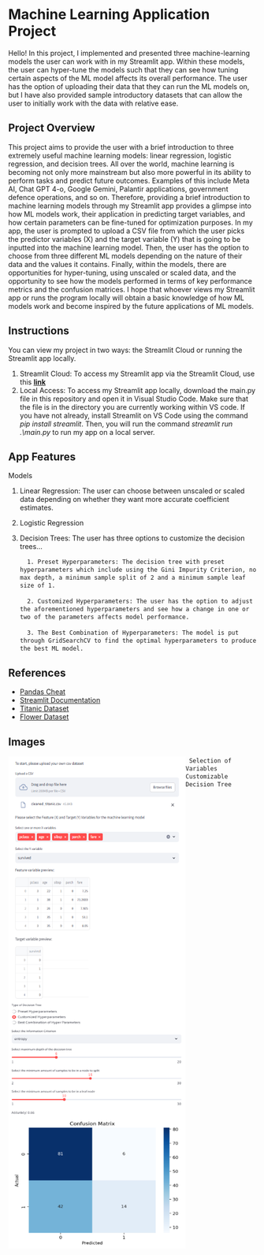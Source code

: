 # Machine Learning Application Project
Hello! In this project, I implemented and presented three machine-learning models the user can work with in my Streamlit app. Within these models, the user can hyper-tune the models such that they can see how tuning certain aspects of the ML model affects its overall performance. The user has the option of uploading their data that they can run the ML models on, but I have also provided sample introductory datasets that can allow the user to initially work with the data with relative ease. 

## Project Overview
This project aims to provide the user with a brief introduction to three extremely useful machine learning models: linear regression, logistic regression, and decision trees. All over the world, machine learning is becoming not only more mainstream but also more powerful in its ability to perform tasks and predict future outcomes. Examples of this include Meta AI, Chat GPT 4-o, Google Gemini, Palantir applications, government defence operations, and so on. Therefore, providing a brief introduction to machine learning models through my Streamlit app provides a glimpse into how ML models work, their application in predicting target variables, and how certain parameters can be fine-tuned for optimization purposes. In my app, the user is prompted to upload a CSV file from which the user picks the predictor variables (X) and the target variable (Y) that is going to be inputted into the machine learning model. Then, the user has the option to choose from three different ML models depending on the nature of their data and the values it contains. Finally, within the models, there are opportunities for hyper-tuning, using unscaled or scaled data, and the opportunity to see how the models performed in terms of key performance metrics and the confusion matrices. I hope that whoever views my Streamlit app or runs the program locally will obtain a basic knowledge of how ML models work and become inspired by the future applications of ML models. 

## Instructions
You can view my project in two ways: the Streamlit Cloud or running the Streamlit app locally. 
1. Streamlit Cloud: To access my Streamlit app via the Streamlit Cloud, use this **[link](https://peri-data-science-portfolio-bclqv6kiypneixue5ptnwv.streamlit.app/)**
2. Local Access: To access my Streamlit app locally, download the main.py file in this repository and open it in Visual Studio Code. Make sure that the file is in the directory you are currently working within VS code. If you have not already, install Streamlit on VS Code using the command *pip install streamlit*. Then, you will run the command *streamlit run .\main.py* to run my app on a local server. 

## App Features 
Models 
1. Linear Regression: The user can choose between unscaled or scaled data depending on whether they want more accurate coefficient estimates.

2. Logistic Regression

3. Decision Trees: The user has three options to customize the decision trees...
   
         1. Preset Hyperparameters: The decision tree with preset hyperparameters which include using the Gini Impurity Criterion, no max depth, a minimum sample split of 2 and a minimum sample leaf size of 1.
   
         2. Customized Hyperparameters: The user has the option to adjust the aforementioned hyperparameters and see how a change in one or two of the parameters affects model performance.
   
         3. The Best Combination of Hyperparameters: The model is put through GridSearchCV to find the optimal hyperparameters to produce the best ML model.
   
## References 
- [Pandas Cheat](https://pandas.pydata.org/Pandas_Cheat_Sheet.pdf)
- [Streamlit Documentation](https://docs.streamlit.io/)
- [Titanic Dataset](https://www.kaggle.com/c/titanic/data)
- [Flower Dataset](https://www.kaggle.com/datasets/niranjandasmm/irisnumericdatasetcsv)

## Images
<img align="left" width="360" height="500" src="https://github.com/roccoperi/PERI-Data-Science-Portfolio/blob/main/MLStreamlitApp/photos/Selecting%20of%20Variables%20for%20ML%20Model.png"> 
<img align="left" width="360" height="500" src="https://github.com/roccoperi/PERI-Data-Science-Portfolio/blob/main/MLStreamlitApp/photos/Customized%20Decision%20Tree.png"> 

     Selection of Variables          Customizable Decision Tree 


